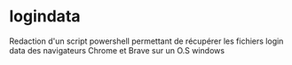 # logindata
Redaction d'un script powershell permettant de récupérer les fichiers login data des navigateurs Chrome et Brave sur un O.S windows
